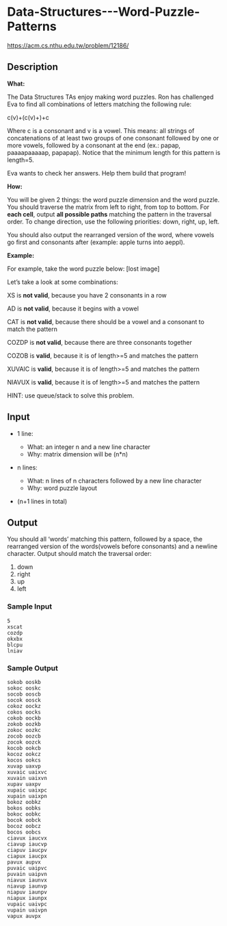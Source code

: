# Data-Structures---Word-Puzzle-Patterns
https://acm.cs.nthu.edu.tw/problem/12186/
## Description
**What:**

The Data Structures TAs enjoy making word puzzles. Ron has challenged Eva to find all combinations of letters matching the following rule:

c(v)+(c(v)+)+c

Where c is a consonant and v is a vowel. This means: all strings of concatenations of at least two groups of one consonant followed by one or more vowels, followed by a consonant at the end (ex.: papap, paaaapaaaaap, papapap). Notice that the minimum length for this pattern is length=5.

Eva wants to check her answers. Help them build that program!

**How:**

You will be given 2 things: the word puzzle dimension and the word puzzle. You should traverse the matrix from left to right, from top to bottom. For **each cell**, output **all possible paths** matching the pattern in the traversal order. To change direction, use the following priorities: down, right, up, left.

You should also output the rearranged version of the word, where vowels go first and consonants after (example: apple turns into aeppl).

**Example:**

For example, take the word puzzle below: [lost image]



Let’s take a look at some combinations:

XS is **not valid**, because you have 2 consonants in a row

AD is **not valid**, because it begins with a vowel

CAT is **not valid**, because there should be a vowel and a consonant to match the pattern

COZDP is **not valid**, because there are three consonants together

 

COZOB is **valid**, because it is of length>=5 and matches the pattern

XUVAIC is **valid**, because it is of length>=5 and matches the pattern

NIAVUX is **valid**, because it is of length>=5 and matches the pattern



HINT: use queue/stack to solve this problem.

## Input
* 1 line: 
   * What: an integer n and a new line character
   * Why: matrix dimension will be (n*n)

* n lines:
   * What: n lines of n characters followed by a new line character
   * Why: word puzzle layout

* (n+1 lines in total)

 
## Output
You should all ‘words’ matching this pattern, followed by a space, the rearranged version of the words(vowels before consonants) and a newline character. Output should match the traversal order:

1. down
1. right
1. up
1. left

 
 
### Sample Input  

    5
    xscat
    cozdp
    okxbx
    blcpu
    lniav

### Sample Output  

    sokob ooskb
    sokoc ooskc
    socob ooscb
    socok oosck
    cokoz oockz
    cokos oocks
    cokob oockb
    zokob oozkb
    zokoc oozkc
    zocob oozcb
    zocok oozck
    kocob ookcb
    kocoz ookcz
    kocos ookcs
    xuvap uaxvp
    xuvaic uaixvc
    xuvain uaixvn
    xupav uaxpv
    xupaic uaixpc
    xupain uaixpn
    bokoz oobkz
    bokos oobks
    bokoc oobkc
    bocok oobck
    bocoz oobcz
    bocos oobcs
    ciavux iaucvx
    ciavup iaucvp
    ciapuv iaucpv
    ciapux iaucpx
    pavux aupvx
    puvaic uaipvc
    puvain uaipvn
    niavux iaunvx
    niavup iaunvp
    niapuv iaunpv
    niapux iaunpx
    vupaic uaivpc
    vupain uaivpn
    vapux auvpx
